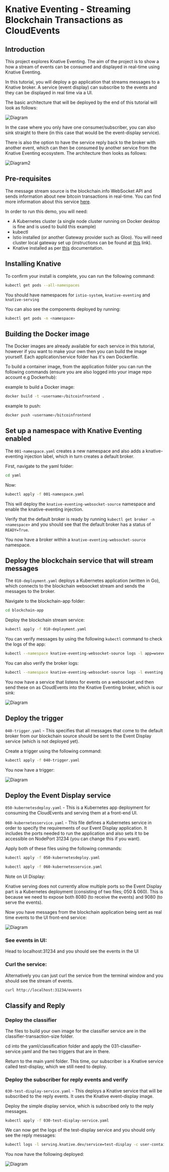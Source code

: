 # Knative Eventing - Streaming Blockchain Transactions as CloudEvents

## Introduction

This project explores Knative Eventing. The aim of the project is to show a how a stream of events can be consumed and displayed in real-time using Knative Eventing. 

In this tutorial, you will deploy a go application that streams messages to a Knative broker. A service (event display) can subscribe to the events and they can be displayed in real time via a UI. 

The basic architecture that will be deployed by the end of this tutorial will look as follows: 

![Diagram](images/knativedemooverviewsf.png)

In the case where you only have one consumer/subscriber, you can also sink straight to there (in this case that would be the event-display service). 

There is also the option to have the service reply back to the broker with another event, which can then be consumed by another service from the Knative Eventing ecosystem. The architecture then looks as follows:

![Diagram2](images/knativeeventingdemoarchitecture.png)

## Pre-requisites

The message stream source is the blockchain.info WebSocket API and sends information about new bitcoin transactions in real-time. You can find more information about this service [here](https://www.blockchain.com/api/api_websocket).

In order to run this demo, you will need:

- A Kubernetes cluster (a single node cluster running on Docker desktop is fine and is used to build this example)
- kubectl
- Istio installed (or another Gateway provider such as Gloo). You will need cluster local gateway set up (instructions can be found at [this](https://knative.dev/docs/install/installing-istio/) link).
- Knative installed as per [this](https://knative.dev/docs/install/any-kubernetes-cluster/) documentation. 


## Installing Knative

To confirm your install is complete, you can run the following command:

```bash
kubectl get pods --all-namespaces
```

You should have namespaces for `istio-system`, `knative-eventing` and `knative-serving`

You can also see the components deployed by running:

```bash
kubectl get pods -n <namespace>
```

## Building the Docker image

The Docker images are already available for each service in this tutorial, however if you want to make your own then you can build the image yourself. Each application/service folder has it's own Dockerfile.  

To build a container image, from the application folder you can run the following commands (ensure you are also logged into your image repo account e.g Dockerhub):

example to build a Docker image:

```bash
docker build -t <username>/bitcoinfrontend .
```

example to push: 

```bash
docker push <username>/bitcoinfrontend
```

## Set up a namespace with Knative Eventing enabled

The `001-namespace.yaml` creates a new namespace and also adds a knative-eventing injection label, which in turn creates a default broker. 


First, navigate to the yaml folder:

```bash
cd yaml
```

Now: 

```bash
kubectl apply -f 001-namespace.yaml
``` 

This will deploy the `knative-eventing-websocket-source` namespace and enable the knative-eventing injection. 

Verify that the default broker is ready by running `kubectl get broker -n <namespace>` and you should see that the default broker has a status of `READY=True`. 

You now have a broker within a `knative-eventing-websocket-source` namespace.

## Deploy the blockchain service that will stream messages

The `010-deployment.yaml` deploys a Kubernetes application (written in Go), which connects to the blockchain websocket stream and sends the messages to the broker.

Navigate to the blockchain-app folder:

```bash
cd blockchain-app
```

Deploy the blockchain stream service:

```bash
kubectl apply -f 010-deployment.yaml
```

You can verify messages by using the following `kubectl` command to check the logs of the app:

```bash
kubectl --namespace knative-eventing-websocket-source logs -l app=wseventsource --tail=100
```

You can also verify the broker logs:

```bash
kubectl --namespace knative-eventing-websocket-source logs -l eventing.knative.dev/broker=default --tail=100
```

You now have a service that listens for events on a websocket and then send these on as CloudEvents into the Knative Eventing broker, which is our sink:

![Diagram](images/deploy-blockchain-service.png)

## Deploy the trigger

`040-trigger.yaml` - This specifies that all messages that come to the default broker from our blockchain source should be sent to the Event Display service (which is not deployed yet).

Create a trigger using the following command:

```bash
kubectl apply -f 040-trigger.yaml
```

You now have a trigger:

![Diagram](images/create-trigger.png)

## Deploy the Event Display service

`050-kubernetesdeploy.yaml` - This is a Kubernetes app deployment for consuming the CloudEvents and serving them at a front-end UI. 

`060-kubernetesservice.yaml` - This file defines a Kubernetes service in order to specify the requirements of our Event Display application. It includes the ports needed to run the application and also sets it to be accessible on NodePort 31234 (you can change this if you want). 

Apply both of these files using the following commands:

```bash
kubectl apply -f 050-kubernetesdeploy.yaml

kubectl apply -f 060-kubernetesservice.yaml
```

Note on UI Display:

Knative serving does not currently allow multiple ports so the Event Display part is a Kubernetes deployment (consisting of two files; 050 & 060). This is because we need to expose both 8080 (to receive the events) and 9080 (to serve the events). 

Now you have messages from the blockchain application being sent as real time events to the UI front-end service:

![Diagram](images/deploy-ui-service.png)

### See events in UI:

Head to localhost:31234 and you should see the events in the UI

### Curl the service:

Alternatively you can just curl the service from the terminal window and you should see the stream of events. 

```bash
curl http://localhost:31234/events
```


## Classify and Reply

### Deploy the classifier

The files to build your own image for the classifier service are in the classifier-transaction-size folder.

cd into the yaml/classification folder and apply the 031-classifier-service.yaml and the two triggers that are in there. 

Return to the main yaml folder. This time, our subscriber is a Knative service called test-display, which we still need to deploy.


### Deploy the subscriber for reply events and verify

`030-test-display-service.yaml` - This deploys a Knative service that will be subscribed to the reply events. It uses the Knative event-display image. 

Deploy the simple display service, which is subscribed only to the reply messages. 

```bash
kubectl apply -f 030-test-display-service.yaml
```

We can now get the logs of the test-display service and you should only see the reply messages:

```bash
kubectl logs -l serving.knative.dev/service=test-display -c user-container --tail=100 -n knative-eventing-websocket-source
```

You now have the following deployed:

![Diagram](images/deployment-classify.png)







 
